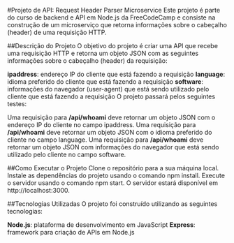 #Projeto de API: Request Header Parser Microservice
Este projeto é parte do curso de backend e API em Node.js da FreeCodeCamp e consiste na construção de um microserviço que retorna informações sobre o cabeçalho (header) de uma requisição HTTP.

##Descrição do Projeto
O objetivo do projeto é criar uma API que recebe uma requisição HTTP e retorna um objeto JSON com as seguintes informações sobre o cabeçalho (header) da requisição:

**ipaddress**: endereço IP do cliente que está fazendo a requisição
**language**: idioma preferido do cliente que está fazendo a requisição
**software**: informações do navegador (user-agent) que está sendo utilizado pelo cliente que está fazendo a requisição
O projeto passará pelos seguintes testes:

Uma requisição para **/api/whoami** deve retornar um objeto JSON com o endereço IP do cliente no campo ipaddress.
Uma requisição para **/api/whoami** deve retornar um objeto JSON com o idioma preferido do cliente no campo language.
Uma requisição para **/api/whoami** deve retornar um objeto JSON com informações do navegador que está sendo utilizado pelo cliente no campo software.

##Como Executar o Projeto
Clone o repositório para a sua máquina local.
Instale as dependências do projeto usando o comando npm install.
Execute o servidor usando o comando npm start.
O servidor estará disponível em http://localhost:3000.

##Tecnologias Utilizadas
O projeto foi construído utilizando as seguintes tecnologias:

**Node.js**: plataforma de desenvolvimento em JavaScript
**Express**: framework para criação de APIs em Node.js
